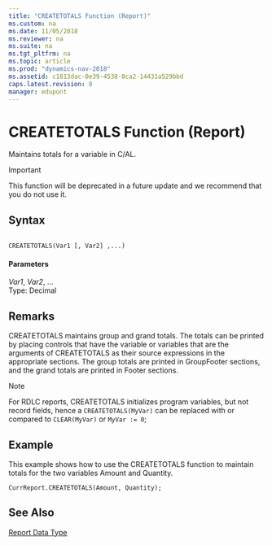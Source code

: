 ```yaml
---
title: "CREATETOTALS Function (Report)"
ms.custom: na
ms.date: 11/05/2018
ms.reviewer: na
ms.suite: na
ms.tgt_pltfrm: na
ms.topic: article
ms.prod: "dynamics-nav-2018"
ms.assetid: c1813dac-0e39-4538-8ca2-14431a529bbd
caps.latest.revision: 8
manager: edupont
---
```

# CREATETOTALS Function (Report)
Maintains totals for a variable in C/AL.  

> [!IMPORTANT]  
> This function will be deprecated in a future update and we recommend that you do not use it.
  
## Syntax  
  
```  
  
CREATETOTALS(Var1 [, Var2] ,...)  
```  
  
#### Parameters  
 *Var1*, *Var2*, …  
 Type: Decimal  
  
## Remarks  
CREATETOTALS maintains group and grand totals. The totals can be printed by placing controls that have the variable or variables that are the arguments of CREATETOTALS as their source expressions in the appropriate sections. The group totals are printed in GroupFooter sections, and the grand totals are printed in Footer sections.  
  
> [!NOTE]  
> For RDLC reports, CREATETOTALS initializes program variables, but not record fields, hence a `CREATETOTALS(MyVar)` can be replaced with or compared to `CLEAR(MyVar)` or `MyVar := 0`; 
  
## Example  
This example shows how to use the CREATETOTALS function to maintain totals for the two variables Amount and Quantity.  
  
```  
CurrReport.CREATETOTALS(Amount, Quantity);  
```  
  
## See Also  
 [Report Data Type](Report-Data-Type.md)